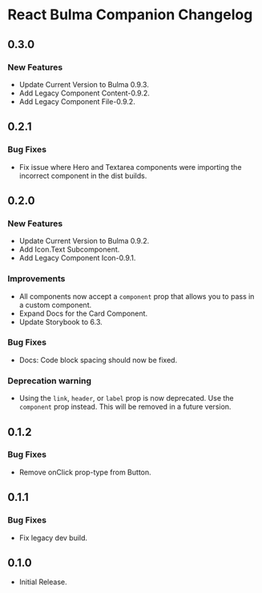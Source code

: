 # React Bulma Companion Changelog

## 0.3.0

### New Features

- Update Current Version to Bulma 0.9.3.
- Add Legacy Component Content-0.9.2.
- Add Legacy Component File-0.9.2.

## 0.2.1

### Bug Fixes

- Fix issue where Hero and Textarea components were importing the incorrect component in the dist builds.

## 0.2.0

### New Features

- Update Current Version to Bulma 0.9.2.
- Add Icon.Text Subcomponent.
- Add Legacy Component Icon-0.9.1.

### Improvements

- All components now accept a `component` prop that allows you to pass in a custom component.
- Expand Docs for the Card Component.
- Update Storybook to 6.3.

### Bug Fixes

- Docs: Code block spacing should now be fixed.

### Deprecation warning

- Using the `link`, `header`, or `label` prop is now deprecated. Use the `component` prop instead. This will be removed in a future version.

## 0.1.2

### Bug Fixes

- Remove onClick prop-type from Button.

## 0.1.1

### Bug Fixes

- Fix legacy dev build.

## 0.1.0

- Initial Release.
